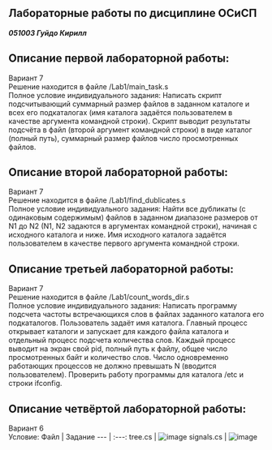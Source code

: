 ## Лабораторные работы по дисциплине ОСиСП

***051003   Гуйдо Кирилл***

## Описание первой лабораторной работы:    
Вариант 7    
Решение находится в файле /Lab1/main_task.s     
Полное условие индивидуального задания: Написать скрипт подсчитывающий суммарный размер файлов в заданном каталоге и всех его подкаталогах (имя каталога задаётся пользователем в качестве аргумента командной строки). Скрипт выводит результаты подсчёта в файл (второй аргумент командной строки) в виде каталог (полный путь), суммарный размер файлов число просмотренных файлов.              

## Описание второй лабораторной работы:    
Вариант 7    
Решение находится в файле /Lab1/find_dublicates.s     
Полное условие индивидуального задания: Найти все дубликаты (с одинаковым содержимым) файлов в заданном диапазоне размеров от N1 до N2 (N1, N2 задаются в аргументах командной строки), начиная с исходного каталога и ниже. Имя исходного каталога задаётся пользователем в качестве первого аргумента командной строки.          

## Описание третьей лабораторной работы:    
Вариант 7    
Решение находится в файле /Lab1/count_words_dir.s     
Полное условие индивидуального задания: Написать программу подсчета частоты встречающихся слов в файлах заданного каталога его подкаталогов. Пользователь задаёт имя каталога. Главный процесс открывает каталоги и запускает для каждого файла каталога и отдельный процесс подсчета количества слов. Каждый процесс выводит на экран свой pid, полный путь к файлу, общее число просмотренных байт и количество слов. Число одновременно работающих процессов не должно превышать N (вводится пользователем). Проверить работу программы для каталога /etc и строки ifconfig.

## Описание четвёртой лабораторной работы:    
Вариант 6       
Условие:
Файл | Задание
--- | :---:
tree.cs | ![image](https://user-images.githubusercontent.com/68330286/160896576-1729ddc0-f457-42ee-b634-811dca0ef055.png)
signals.cs | ![image](https://user-images.githubusercontent.com/68330286/160896713-dc4e7a09-07bb-4fff-95a3-d88d804ade16.png)
